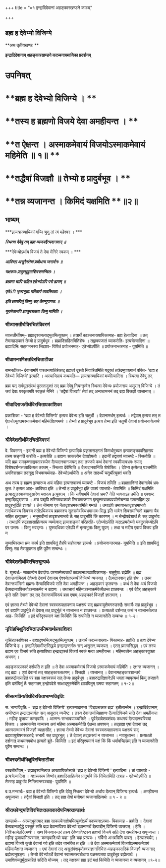 +++
title = "०१ इन्द्रादिदेवानां अहङ्कारखण्डने काञ्च्"

+++


## ब्रह्म ह देवेभ्यो विजिग्ये

**अथ तृतीयखण्डः **

**इन्द्रादिदेवानाम् अहङ्कारखण्डने काञ्चनाख्यायिका प्रदर्शनम्**

# **उपनिषत्**

# **ब्रह्म ह देवेभ्यो विजिग्ये । **

# **तस्य ह ब्रह्मणो विजये देवा अमहीयन्त । **

# **त ऐक्षन्त । अस्माकमेवायं विजयोऽस्माकमेवायं महिमेति ॥ १॥ **

# **तद्धैषां विजज्ञौ ॥ तेभ्यो ह प्रादुर्बभूव । **

# **तन्न व्यजानन्त । किमिदं यक्षमिति **॥**२**॥

## **भाष्यम्**

***इत्यत्राख्यायिकां वच्मि श्रुणु तां त्वं महेश्वर । ***

***स्थित्वा देवेषु तद् ब्रह्म व्यजयद्दैत्यदानवान् ॥***

***देवेभ्योऽर्थाय विजयं ते देवा मेनिरे स्वकम् । ***

***आविष्टा असुरैस्तेषां प्रबोधाय जनार्दनः ॥***

***यक्षरूपः प्रादुरभूदुमाशिवसमन्वितः ।***

***ब्रह्मणा चापि सहित एतेभ्योऽपि परो ह्ययम् ॥***

***एते**S**पि **भृत्यभूताः परिवार्य व्यवस्थिताः ।***

***इति ज्ञापयितुं विष्णुः सह तैरप्युपागतः ॥***

***यूयमेतानपि ज्ञातुमशक्ताः किमु मामिति ।***

### **श्रीव्यासतीर्थविरचितंविवरणं**

व्यासतीर्थीयम्– ब्रह्मादृश्यमत्यद्भुतमित्युक्तम् । तत्रार्थे काञ्चनाख्यायिकामाह- ब्रह्म हेत्यादिना ॥ तत् तेषामहङ्कारं तेभ्यो ह प्रादुर्बभूव । ब्रह्मादिसहितमितिशेषः । तद्वाक्यजातं व्याकरोति- इत्यत्रेत्यादिना ॥ ब्रह्मादिभिः सहागमनस्य जिज्ञाप- यिषितं प्रयोजनमाह- एतेभ्योऽपीति ॥ प्रयोजनान्तरमाह - यूयमिति ॥

### **श्रीवामनपण्डितविरचिताटीका**

बामनटीका– देवानामपि पारतन्त्र्यातिरेकाद् ब्रह्मत्वं दूरतो निवारितमिति यदुक्तं तत्रेदमुपाख्यानं वक्ति- 'ब्रह्म ह देवेभ्यो विजिग्ये' इत्यादि । अस्याभिप्रायं कथयति— इत्यत्राख्यायिकां बच्मीत्यादिना । स्थित्वा देवेषु तद्

ब्रह्म यत् सर्वभूतसंस्थं पुरस्तादुक्तं तद् ब्रह्म देवेषु नियन्तृत्वेन स्थित्वा देवेभ्यः प्रयोजनाय असुरान् विजिग्ये । तं जयं देवाः परकृतमपि स्वकृतं मेनिरे । 'तद्वैषां विजज्ञौ' तेषां तद् अन्यथामननं तद् ब्रह्म विजज्ञौ व्यजानात् ।

### **श्रीवादिराजतीर्थविरचिताप्रकाशिका**

प्रकाशिका - 'ब्रह्म ह देवेभ्यो विजिग्ये' इत्यत्र देवेभ्य इति चतुर्थी । देवानामर्थम् इत्यर्थः । तद्वैषाम् इत्यत्र तत् त ऐक्षन्तेत्युक्तमस्माकमेवायं महिमंतीक्षणमर्थः । तेभ्यो ह प्रादुर्बभूव इत्यत्र तेभ्य इति चतुर्थी देवानां प्रयोजनायेत्यर्थः ।

### **श्रीवेदेशतीर्थविरचितंविवरणं**

वे. विवरणम् - इदानीं ब्रह्म ह देवेभ्यो विजिग्ये इत्यादिकं प्रकृतासङ्गतं किमर्थमुच्यत इत्याशङ्कापरिहाराय तस्य सङ्गतिं करोति - इत्यत्रेति ॥ ब्रह्मणः साकल्येन देवाज्ञेयत्वे । इदानीं तद्वाक्यं व्याचष्टे - स्थित्वेति ॥ यदि ब्रह्म रामकृष्णाद्यवताररूपेण दैत्यदानवानजयत् तदा तज्जये कथं देवानां स्वकीयत्वभ्रमः स्याद् विशेषदर्शनसत्वादित्यत उक्तम् - स्थित्वा देवेष्विति ॥ दैत्यदानवानिति शेषोक्तिः । देवेभ्य इत्येतत् पञ्चमीति भ्रमनिरासाय तदनूद्य विभक्त्यर्थमाह- देवेभ्योऽर्थायेति ॥ अनेन तादर्थ्ये चतुर्थीत्युक्तं भवति

अथ तस्य ह ब्रह्मण इत्यारभ्य अयं महिमा इत्यन्तवाक्यं व्याचष्टे - विजयं तमिति ॥ ब्रह्मज्ञानिनां देवानामेवं भ्रमः कुतः ? इत्यत आह- आविष्टा इति ॥ तेभ्यो ह प्रादुर्बभूव इति वाक्यं व्याचष्टे- तेषामिति ॥ किमिदं यक्षमिति इत्याद्युत्तरवाक्यानुसारेण यक्षरूप इत्युक्तम् । किं सर्वेषामपि देवानां भ्रमः? नेति भावनाऽह उमेति ॥ एवशब्द इन्द्रादिव्युदासाय । अत्र यद्यपि तस्मिन्नवाकाशे स्त्रियमाजगाम इत्युत्तरवाक्यपर्यालोचनया उमासहित एव प्रादुरभूदिति ज्ञायते । तेन चीमाया एव नैतादृशभ्रमवत्वमिति गम्यते । तथाऽपि उमायास्तादृशभ्रमाभावे तदधिकस्य शिवस्य ततोऽधिकस्य ब्रह्मणश्च सुतरामेवंविधभ्रमाभावः सिद्ध इति भावेन शिवसमन्वितो ब्रह्मणा चैव सहित इत्युक्तम् । ननूमादीनां तादृशभ्रमाभावे तैः सह प्रादुर्भावि किं कारणम् । न चेन्द्रोपदेशार्थं तैः सह प्रादुर्भावः । तथाऽपि रुद्रब्रह्मसाहित्यस्य व्यर्थत्वाद् इत्याशङ्कां परिहरति- एतेभ्योऽपीति यदाऽहमतेभ्यो भवदुत्तमेभ्योऽपि पर उत्तमः । किमु भवद्भ्यः । युष्मदधिका एतेऽपि में भृत्यभूताः किमु यूयम् । तथा च मदीय एवायं विजय इति न

युष्माभिस्तथा भ्रमः कार्य इति ज्ञापयितुं तैरपि सहोपागत इत्यर्थः । प्रयोजनान्तरमाह- यूयमिति ॥ इति ज्ञापयितुं विष्णुः सह तैरप्युपागत इति पूर्वेण सम्बन्धः ।

### **श्रीवेदेशतीर्थविरचितश्रुत्यर्थः**

वे. श्रुत्यर्थः- साकल्येन देवाज्ञेयः परमात्मेत्यत्रार्थे काञ्चनाऽख्यायिकामाह- चतुर्मुखः ब्रह्मेति ॥ ब्रह्म देवान्तर्यामिरूपं देवेभ्यो देवार्थं देवानाम् ऐश्वर्यप्राप्त्यर्थं विजिग्ये व्यजयत् । दैत्यदानवान् इति शेषः । तस्य देवान्तर्यामिणो ब्रह्मणः दैत्यादिविजये सति देवा अमहीयन्त । अहङ्कारं कृतवन्तः । कथं ते देवा अयं विजयो दैत्यदानवविजयोऽस्माकमेव न ब्रह्मणः । तथाचायं महिमाऽस्माकमेवेत्यैक्षन्त ज्ञातवन्तः । एवं देवैर् अहङ्कारे कृते सति देवानां तद् तद् देवान्तर्यामिरूपं ब्रह्म एषाम् अहङ्कारं विजज्ञौ ज्ञातवान् ।

एवं ज्ञात्वा तेभ्यो देवेभ्यो देवानां स्वस्वरूपज्ञापनाय यक्षरूपं सद् ब्रह्मवायुशेषगरुडरुद्रैः सभार्यैः सह प्रादुर्बभूव । एवं ब्रह्मणि प्रादुर्भूते ते देवास् तत् प्रादुर्भूतं न व्यजानत न ज्ञातवन्तः । प्रत्यक्षतो दर्शनात् कथं न व्यजानतेत्यत आह- किमिति ॥ इदं परिदृश्यमानं यक्षं किमिति किं रूपमिति न व्यजानतेति सम्बन्धः ॥ १-२॥

### **नृसिंहभिक्षुविरचिताउपनिषदार्थप्रकाशिका**

नृसिंहप्रकाशिका - ब्रह्मादृश्यमित्यद्भुतमित्युक्तम् । तत्रार्थे काञ्चनाख्या- यिकामाह- ब्रह्मेति ॥ ब्रह्म देवेभ्यः विजिग्ये ह । इन्द्रादिदेवाभीष्टसिद्धये इन्द्राद्यन्तर्गतः सन् असुरान् व्यजयत् । एतत् प्रमाणसिद्धम् । एवं तस्य ब्रह्मण एव विजये सति इत्याविष्टा इन्द्राद्यास्तं विजयं स्वकं मत्वा अमहीयन्त । महिमवत्वेन अहङ्कारयुक्ता अभवन् ।

अहङ्कारप्रकारं दर्शयति त इति ॥ ते देवा अस्माकमेवायं विजयो ऽस्माकमेवायं महिमेति । एक्षन्त व्यजानन् । तद् ब्रह्म । एषां देवानां तत् साहङ्कारलक्षणम् । विजज्ञौ । व्यजानत् । देवानामहङ्कारशान्तये ब्रह्मरुद्रोमासहितं परं ब्रह्म यक्षस्वरूपं सत् तेभ्यः प्रादुर्बभूव । ब्रह्मरुद्रादिज्ञानेऽपि भवतां व्यावृत्यर्थं किमु तज्ज्ञाने इति दर्शयितुं तैः सहागतम् इन्द्रोपदेशे साक्षाद्गुरुमेवेति ज्ञापयितुम् उमया सहागतम् ॥ १-२॥



### **श्रीसत्यप्रियतीर्थविरचिताभाष्यविवृतिः**

स. भाप्यविवृतिः - 'ब्रह्म ह देवेभ्यो विजिग्ये' इत्यस्मादारभ्य 'विदाञ्चकार ब्रह्म' इतीत्यन्तेन । इन्द्रादिदेवानाम् अभीष्टाय इन्द्राद्यन्तर्गतः सन् असुरान् व्यजैष्ट । तस्य देवान्तर्यामिब्रह्मणः दैत्यादिविजये सति देवा अमहीयन्त । महीङ् पूजायां कण्ड्वादिः । आत्मनः सम्भावयाञ्चक्रिरे । पूर्वदेवावेशवशंवदः कथमयं दैत्यदानवविषयां विजयः । अस्माकमेव नान्यस्य अयं महिमा अस्माकमेवेति ऐक्षन्त अपश्यन् । तद्ब्रह्मा एषां देवानां तद् आत्मसम्भावनं विजज्ञौ व्यज्ञासीत् । ज्ञात्वा तेभ्यो देवेभ्यः देवानां स्वस्वरूपज्ञापनाय यक्षरूपं सद् ब्रह्मवायुशेषगरुडरुद्रैः सभार्यैः सह प्रादुरभूत् । ते देवास् तद्यक्षरूपं न व्यजानत । नावबुध्यन्त । प्रत्यक्षतो दर्शनात् कथमनवबोध इत्यतो ब्रूते- किमिति ॥ इदं परिदृश्यमानं यक्षं किं किं धर्मावच्छिन्नम् इति न व्यजानतेति पूर्वेण सम्बन्धः ।

### **श्रीवरदतीर्थभिक्षुविरचिताटीका**

वरदतीर्थीयम् - ब्रह्मादृश्यमित्यत्र आख्यायिकोच्यते 'ब्रह्म ह देवेभ्यो विजिग्ये ' इत्यादिना । तां व्याचष्टे - इत्यत्रेत्यादिना ॥ यक्षरूपस्य विष्णोर् ब्रह्मादिसाहित्येन प्रादुर्भावे किं निमित्तमिति तत्राह - एतेभ्योऽपीति ॥ तैस्सह प्रादुर्भाव निमित्तान्तरञ्चाह- यूयमिति ॥

ब.उ.मन्त्रार्थः- ब्रह्म ह देवेभ्यो विजिग्ये इति देवेषु स्थित्वा देवेभ्यो अर्थाय दैत्यान् विजिग्य इत्यर्थः । अमहीयन्त अपूज्यन्त । तद्वैषां विजज्ञौ इति । तद् ब्रह्म तेषां मनोगतं व्यजानादित्यर्थः ॥ १ - २ ॥

### **श्रीराघवेन्द्रयतिविरचितःतलवकारोपनिषत्खण्डार्थः**

खण्डार्थः-- अत्यद्भुतत्वाद् ब्रह्म साकल्येनाज्ञेयमित्युक्तेऽर्थे काञ्चनाऽख्या- यिकामाह - ब्रह्मेति ॥ देवानां दैत्यदानवर्युद्धे प्रस्तुते सति ब्रह्म देवानाविश्य देवेभ्यो दवानामर्थे दैत्यादीन् विजिग्ये व्यजयत् । हेति । निश्चितमेतदित्यर्थः । अथ विजयानन्तरं तस्य देवेष्वाविष्टस्य ब्रह्मणो विजये सति देवा अमहीयन्त अपूज्यन्त । महीङ् पूजायामित्यस्मात् 'कण्ड्वादिभ्यो यक्' इति यक् प्रत्ययः । गर्विणो अभवन्निति यावत् । हेत्याश्चर्यम् । ब्रह्मणां विजये कुतो देवानां गर्व इति तदेव व्यनक्ति त इति ॥ ते देवा अस्माकमेवायं विजयोऽस्माकमेवायं महिंमत्यैक्षन्त व्यजानन् । एषां देवानां तद् असुरांवंशकृतेश्वराज्ञाननिमित्त-महङ्कारादिकं विजज्ञौ व्यजानाद् ब्रह्मेत्यनुषङ्गः । तेभ्यो देवेभ्योऽर्थे देवानां स्वात्मतत्त्वबोधाय यक्षरूपतया प्रादुर्बभूव ब्रह्मेत्यर्थः । उमाशिवचतुर्मुखसहितं सदिति योज्यम् । तद् यक्षरूपं ब्रह्म इदं यक्षं किमिति न व्यजानन्त न व्यजानन् ॥१-२॥

